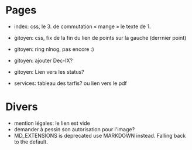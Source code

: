 # Pages

* index: css, le 3. de commutation « mange » le texte de 1.

* gitoyen: css, fix de la fin du lien de points sur la gauche (derrnier point)
* gitoyen: ring nlnog, pas encore :)
* gitoyen: ajouter Dec-IX?
* gitoyen: Lien vers les status?

* services: tableau des tarfis? ou lien vers le pdf

# Divers

* mention légales: le lien est vide
* demander à pessin son autorisation pour l'image?
* MD_EXTENSIONS is deprecated use MARKDOWN instead. Falling back to the default.
